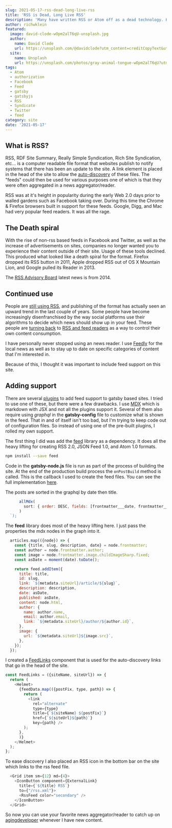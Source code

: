 ```yaml
---
slug: 2021-05-17-rss-dead-long-live-rss
title: 'RSS is Dead, Long Live RSS'
description: 'Many have written RSS or Atom off as a dead technology. However, it is alive and kicking. We explore why and how I added RSS support to this site.'
author: richwklein
featured:
  image: david-clode-wOpm2alT6qU-unsplash.jpg
  author:
    name: David Clode
    url: https://unsplash.com/@davidclode?utm_content=creditCopyText&utm_medium=referral&utm_source=unsplash
  site:
    name: Unsplash
    url: https://unsplash.com/photos/gray-animal-tongue-wOpm2alT6qU?utm_content=creditCopyText&utm_medium=referral&utm_source=unsplash
tags:
  - Atom
  - authorization
  - Facebook
  - Feed
  - gatsby
  - gatsbyjs
  - RSS
  - Syndicate
  - Twitter
  - feed
category: site
date: '2021-05-17'
---
```


## What is RSS?
RSS, RDF Site Summary, Really Simple Syndication, Rich Site Syndication, etc... is a computer readable file format 
that websites publish to notify systems that there has been an update to the site. A link element is placed in the 
head of the site to allow the [auto-discovery](https://www.rssboard.org/rss-autodiscovery) of these files. 
The &quot;feeds&quot; could then be used for various purposes one of which is that they were often aggregated in a news 
aggregator/reader.

RSS was at it's height in popularity during the early Web 2.0 days prior to walled gardens such as Facebook taking over.
During this time the Chrome & Firefox browsers built in support for these feeds. Google, Digg, and Mac had very popular 
feed readers. It was all the rage.

## The Death spiral
With the rise of non-rss based feeds in Facebook and Twitter, as well as the increase of advertisements on sites, companies 
no longer wanted you to experience their content outside of their site. Usage of these tools declined. This produced what 
looked like a death spiral for the format. Firefox dropped its RSS button in 2011, Apple dropped RSS out of OS X Mountain 
Lion, and Google pulled its Reader in 2013.

The [RSS Advisory Board](https://www.rssboard.org/) latest news is from 2014.

## Continued use
People are [still using RSS](https://somedudesays.com/2020/04/rss-in-2020/), and publishing of the format has actually 
seen an upward trend in the last couple of years. Some people have become increasingly disenfranchised by the way social 
platforms use their algorithms to decide which news should show up in your feed. These people are 
[turning back](https://atthis.link/blog/2021/rss.html) to [RSS and feed readers](http://techrights.org/2021/02/06/rss-feeds-www/) 
as a way to control their own content consumption. 

I have personally never stopped using an news reader. I use [Feedly](feedly.com/) for the local news as well as to stay up
to date on specific categories of content that I'm interested in. 

Because of this, I thought it was important to include feed support on this site.

## Adding support
There are several [plugins](https://www.gatsbyjs.com/plugins/?=feed) to add feed support to gatsby based sites. I 
tried to use one of these, but there were a few drawbacks. I use [MDX](https://mdxjs.com/) which is markdown with JSX 
and not all the plugins support it. Several of them also require using *graphql* in the **gatsby-config** file to 
customize what is shown in the feed. That in and of itself isn't too bad, but I'm trying to keep code out of configuration files. 
So instead of using one of the pre-built plugins, I rolled my own support.

The first thing I did was add the [feed](https://www.npmjs.com/package/feed) library as a dependency. It does all the
heavy lifting for creating RSS 2.0, JSON Feed 1.0, and Atom 1.0 formats.

```bash
npm install --save feed
```

Code in the **gatsby-node.js** file is run as part of the process of building the site. At the end of the production build 
process the `onPostBuild` method is called. This is the callback I used to create the feed files. 
You can see the full implementation [here](https://github.com/richwklein/agingdeveloper/blob/1381c628fff2e674e5a84345bd21bb8617cb0b17/gatsby-node.js#L142-L308).


The posts are sorted in the graphql by date then title.


```js
      allMdx(
        sort: { order: DESC, fields: [frontmatter___date, frontmatter___title] }
      )
  `);
```

The **feed** library does most of the heavy lifting here. I just pass the properties the mdx nodes in the graph into it.

```js
  articles.map(({node}) => {
    const {title, slug, description, date} = node.frontmatter;
    const author = node.frontmatter.author;
    const image = node.frontmatter.image.childImageSharp.fixed;
    const asDate = moment(date).toDate();

    return feed.addItem({
      title: title,
      id: slug,
      link: `${metadata.siteUrl}/article/${slug}`,
      description: description,
      date: asDate,
      published: asDate,
      content: node.html,
      author: {
        name: author.name,
        email: author.email,
        link: `${metadata.siteUrl}/author/${author.id}`,
      },
      image: {
        url: `${metadata.siteUrl}${image.src}`,
      },
    });
  });
```

I created a [FeedLinks](https://github.com/richwklein/agingdeveloper/blob/1381c628fff2e674e5a84345bd21bb8617cb0b17/src/components/FeedLinks.js) 
component that is used for the auto-discovery links that go in the head of the site.

```js
const FeedLinks = ({siteName, siteUrl}) => {
  return (
    <Helmet>
      {feedData.map(({postFix, type, path}) => {
        return (
          <link
            rel="alternate"
            type={type}
            title={`${siteName} ${postFix}`}
            href={`${siteUrl}${path}`}
            key={path} />
        );
      },
      )}
    </Helmet>
  );
};
```

To ease discovery I also placed an RSS icon in the bottom bar on the site which links to the rss feed file.

```js
  <Grid item sm={12} md={4}>
    <IconButton component={ExternalLink}
      title={`${title} RSS`}
      to={"/rss.xml"}>
      <RssFeed color="secondary" />
    </IconButton>
  </Grid>
```

So now you can use your favorite news aggregator/reader to catch up on [agingdeveloper](https://agingdeveloper.com/)
whenever I have new content.
